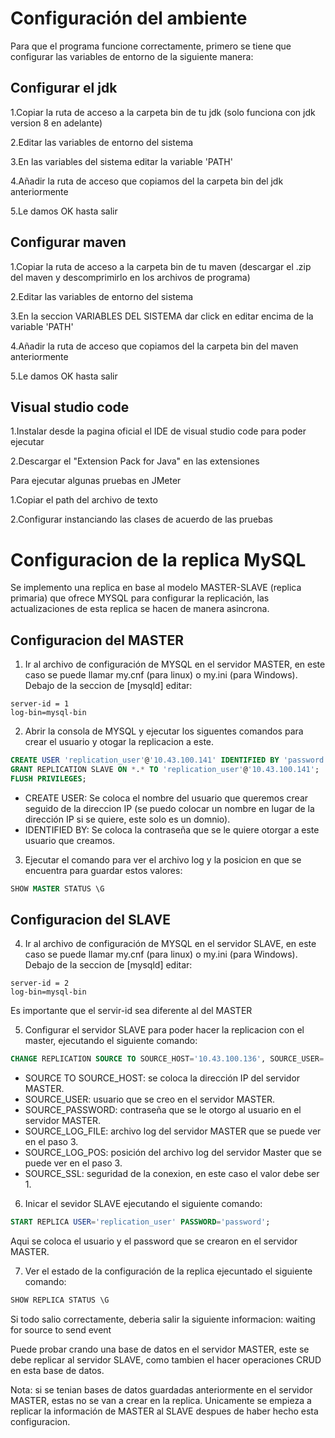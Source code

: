 # Configuración del ambiente

Para que el programa funcione correctamente, primero se tiene que configurar las variables de entorno de la siguiente manera:

## Configurar el jdk

1.Copiar la ruta de acceso a la carpeta bin de tu jdk (solo funciona con jdk version 8 en adelante)

2.Editar las variables de entorno del sistema

3.En las variables del sistema editar la variable 'PATH'

4.Añadir la ruta de acceso que copiamos del la carpeta bin del jdk anteriormente

5.Le damos OK hasta salir

## Configurar maven

1.Copiar la ruta de acceso a la carpeta bin de tu maven (descargar el .zip del maven y descomprimirlo en los archivos de programa)

2.Editar las variables de entorno del sistema

3.En la seccion VARIABLES DEL SISTEMA dar click en editar encima de la variable 'PATH'

4.Añadir la ruta de acceso que copiamos del la carpeta bin del maven anteriormente

5.Le damos OK hasta salir

## Visual studio code

1.Instalar desde la pagina oficial el IDE de visual studio code para poder ejecutar 

2.Descargar el "Extension Pack for Java" en las extensiones

Para ejecutar algunas pruebas en JMeter

1.Copiar el path del archivo de texto

2.Configurar instanciando las clases de acuerdo de las pruebas

# Configuracion de la replica MySQL

Se implemento una replica en base al modelo MASTER-SLAVE (replica primaria) que ofrece MYSQL para configurar la replicación, las actualizaciones de esta replica se hacen de manera asincrona.

## Configuracion del MASTER

1. Ir al archivo de configuración de MYSQL en el servidor MASTER, en este caso se puede llamar my.cnf (para linux) o my.ini (para Windows). Debajo de la seccion de [mysqld] editar:

```
server-id = 1
log-bin=mysql-bin
```

2. Abrir la consola de MYSQL y ejecutar los siguentes comandos para crear el usuario y otogar la replicacion a este.

```sql
CREATE USER 'replication_user'@'10.43.100.141' IDENTIFIED BY 'password';
GRANT REPLICATION SLAVE ON *.* TO 'replication_user'@'10.43.100.141';
FLUSH PRIVILEGES;
```

- CREATE USER: Se coloca el nombre del usuario que queremos crear seguido de la direccion IP (se puedo colocar un nombre en lugar de la dirección IP si se quiere, este solo es un domnio).
- IDENTIFIED BY: Se coloca la contraseña que se le quiere otorgar a este usuario que creamos.

3. Ejecutar el comando para ver el archivo log y la posicion en que se encuentra para guardar estos valores:

```sql
SHOW MASTER STATUS \G
```

## Configuracion del SLAVE

4. Ir al archivo de configuración de MYSQL en el servidor SLAVE, en este caso se puede llamar my.cnf (para linux) o my.ini (para Windows). Debajo de la seccion de [mysqld] editar:

```
server-id = 2
log-bin=mysql-bin
```

Es importante que el servir-id sea diferente al del MASTER

5. Configurar el servidor SLAVE para poder hacer la replicacion con el master, ejecutando el siguiente comando:

```sql
CHANGE REPLICATION SOURCE TO SOURCE_HOST='10.43.100.136', SOURCE_USER='replication_user', SOURCE_PASSWORD='password', SOURCE_LOG_FILE='mysql-bin.000001', SOURCE_LOG_POS=905, SOURCE_SSL=1;
```

- SOURCE TO SOURCE_HOST: se coloca la dirección IP del servidor MASTER.
- SOURCE_USER: usuario que se creo en el servidor MASTER.
- SOURCE_PASSWORD: contraseña que se le otorgo al usuario en el servidor MASTER.
- SOURCE_LOG_FILE: archivo log del servidor MASTER que se puede ver en el paso 3.
- SOURCE_LOG_POS: posición del archivo log del servidor Master que se puede ver en el paso 3.
- SOURCE_SSL: seguridad de la conexion, en este caso el valor debe ser 1.

6. Inicar el sevidor SLAVE ejecutando el siguiente comando:

```sql
START REPLICA USER='replication_user' PASSWORD='password';  
```

Aqui se coloca el usuario y el password que se crearon en el servidor MASTER.

7. Ver el estado de la configuración de la replica ejecuntado el siguiente comando:

```sql
SHOW REPLICA STATUS \G   
```

Si todo salio correctamente, deberia salir la siguiente informacion: waiting for source to send event

Puede probar crando una base de datos en el servidor MASTER, este se debe replicar al servidor SLAVE, como tambien el hacer operaciones CRUD en esta base de datos.

Nota: si se tenian bases de datos guardadas anteriormente en el servidor MASTER, estas no se van a crear en la replica. Unicamente se empieza a replicar la información de MASTER al SLAVE despues de haber hecho esta configuracion. 


